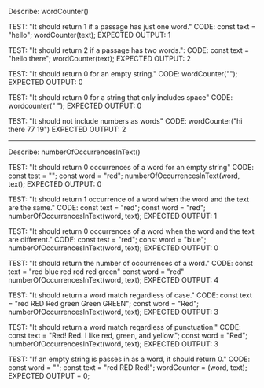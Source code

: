 Describe: wordCounter()

TEST: "It should return 1 if a passage has just one word."
CODE:
const text = "hello";
wordCounter(text);
EXPECTED OUTPUT: 1

TEST: "It should return 2 if a passage has two words.":
CODE:
const text = "hello there";
wordCounter(text);
EXPECTED OUTPUT: 2

TEST: "It should return 0 for an empty string."
CODE: wordCounter("");
EXPECTED OUTPUT: 0

TEST: "It should return 0 for a string that only includes space"
CODE: wordcounter("             ");
EXPECTED OUTPUT: 0

TEST: "It should not include numbers as words"
CODE: wordCounter("hi there 77 19")
EXPECTED OUTPUT: 2

---------------------------
Describe: numberOfOccurrencesInText()

TEST: "It should return 0 occurrences of a word for an empty string"
CODE:
const test = "";
const word = "red";
numberOfOccurrencesInText(word, text);
EXPECTED OUTPUT: 0

TEST: "It should return 1 occurrence of a word when the word and the text are the same."
CODE:
const text = "red";
const word = "red";
numberOfOccurrencesInText(word, text);
EXPECTED OUTPUT: 1

TEST: "It should return 0 occurrences of a word when the word and the text are different."
CODE:
const test = "red";
const word = "blue";
numberOfOccurrencesInText(word, text);
EXPECTED OUTPUT: 0

TEST: "It should return the number of occurrences of a word."
CODE:
const text = "red blue red red red green"
const word = "red"
numberOfOccurrencesInText(word, text);
EXPECTED OUTPUT: 4

TEST: "It should return a word match regardless of case."
CODE:
const text = "red RED Red green Green GREEN";
const word = "Red";
numberOfOccurrencesInText(word, text);
EXPECTED OUTPUT: 3

TEST: "It should return a word match regardless of punctuation."
CODE:
const text = "Red! Red. I like red, green, and yellow.";
const word = "Red";
numberOfOccurrencesInText(word, text);
EXPECTED OUTPUT: 3

TEST: "If an empty string is passes in as a word, it should return 0."
CODE:
const word = "";
const text = "red RED Red!";
wordCounter = (word, text);
EXPECTED OUTPUT = 0;

